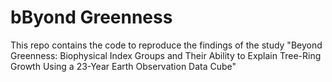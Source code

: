 # bByond Greenness
This repo contains the code to reproduce the findings of the study "Beyond Greenness: Biophysical Index Groups and Their Ability to Explain Tree-Ring Growth Using a 23-Year Earth Observation Data Cube"
